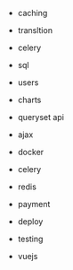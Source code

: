 - caching

- transltion
- celery

- sql

- users
- charts


- queryset api
- ajax
- docker
- celery
- redis
- payment
- deploy
- testing
- vuejs